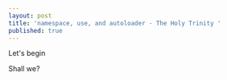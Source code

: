 ```yaml
---
layout: post
title: 'namespace, use, and autoloader - The Holy Trinity '
published: true
---
```


Let's begin

Shall we?



